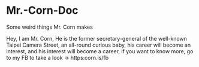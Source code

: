 # Mr.-Corn-Doc
Some weird things Mr. Corn makes

Hey, I am Mr. Corn, He is the former secretary-general of the well-known Taipei Camera Street, an all-round curious baby, his career will become an interest, and his interest will become a career, if you want to know more, go to my FB to take a look → https:corn.is/fb
